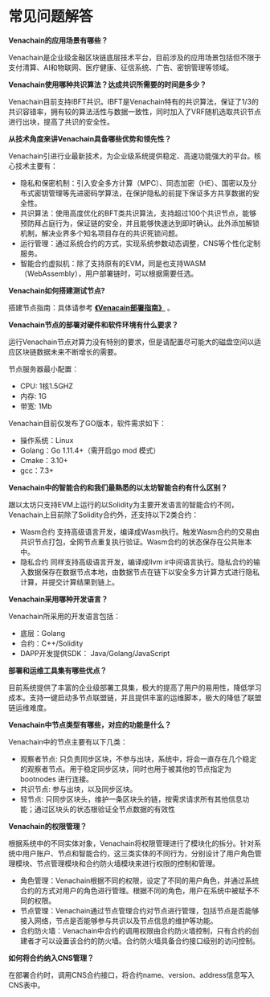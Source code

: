 # 常见问题解答

**Venachain的应用场景有哪些？**
  
Venachain是企业级金融区块链底层技术平台，目前涉及的应用场景包括但不限于支付清算、AI和物联网、医疗健康、征信系统、广告、密钥管理等领域。

**Venachain使用哪种共识算法？达成共识所需要的时间是多少？**
  
Venachain目前支持IBFT共识。IBFT是Venachain特有的共识算法，保证了1/3的共识容错率，拥有较的算法活性与数据一致性，同时加入了VRF随机选取共识节点进行出块，提高了共识的安全性。

**从技术角度来讲Venachain具备哪些优势和领先性？**

Venachain引进行业最新技术，为企业级系统提供稳定、高速功能强大的平台。核心技术主要有：

+ 隐私和保密机制：引入安全多方计算（MPC）、同态加密（HE）、国密以及分布式密钥管理等先进密码学算法，在保护隐私的前提下保证多方共享数据的安全性。
+ 共识算法：使用高度优化的BFT类共识算法，支持超过100个共识节点，能够预防拜占庭行为，保证链的安全，并且能够快速达到即时确认。此外添加解锁机制，解决业界多个知名项目存在的共识死锁问题。
+ 运行管理：通过系统合约的方式，实现系统参数动态调整，CNS等个性化定制服务。
+ 智能合约虚拟机：除了支持原有的EVM，同是也支持WASM（WebAssembly），用户部署链时，可以根据需要任选。

**Venachain如何搭建测试节点?**
  
搭建节点指南：具体请参考 [**《Venacain部署指南》**](../2_区块链部署/Venachain部署指南.md) 。

**Venachain节点的部署对硬件和软件环境有什么要求？**

运行Venachain节点对算力没有特别的要求，但是请配置尽可能大的磁盘空间以适应区块链数据未来不断增长的需要。

节点服务器最小配置：

+ CPU: 1核1.5GHZ
+ 内存: 1G
+ 带宽: 1Mb

Venachain目前仅发布了GO版本，软件需求如下：

+ 操作系统：Linux
+ Golang：Go 1.11.4+（需开启go mod 模式）
+ Cmake：3.10+
+ gcc：7.3+

**Venachain中的智能合约和我们最熟悉的以太坊智能合约有什么区别？**
  
跟以太坊只支持EVM上运行的以Solidity为主要开发语言的智能合约不同，Venachain上目前除了Solidity合约外，还支持以下2类合约：

+ Wasm合约 支持高级语言开发，编译成Wasm执行。触发Wasm合约的交易由共识节点打包，全网节点重复执行验证。Wasm合约的状态保存在公共账本中。
+ 隐私合约 同样支持高级语言开发，编译成llvm ir中间语言执行。隐私合约的输入数据保存在数据节点本地，由数据节点在链下以安全多方计算方式进行隐私计算，并提交计算结果到链上。

**Venachain采用哪种开发语言？**

Venachain所采用的开发语言包括：

+ 底层：Golang
+ 合约：C++/Solidity
+ DAPP开发提供SDK： Java/Golang/JavaScript

**部署和运维工具集有哪些优点？**

目前系统提供了丰富的企业级部署工具集，极大的提高了用户的易用性，降低学习成本。支持一键启动多节点联盟链，并且提供丰富的运维脚本，极大的降低了联盟链运维难度。

**Venachain中节点类型有哪些，对应的功能是什么？**

Venachain中的节点主要有以下几类：

+ 观察者节点: 只负责同步区块，不参与出块，系统中，将会一直存在几个稳定的观察者节点。用于稳定同步区块，同时也用于被其他的节点指定为bootnodes 进行连接。
+ 共识节点: 参与出块，以及同步区块。
+ 轻节点: 只同步区块头，维护一条区块头的链，按需求请求所有其他信息功能；通过区块头的状态根验证全节点数据的有效性

**Venachain的权限管理？**

根据系统中的不同实体对象，Venachain将权限管理进行了模块化的拆分。针对系统中用户账户、节点和智能合约，这三类实体的不同行为，分别设计了用户角色管理模块、节点管理模块和合约防火墙模块来进行权限的控制和管理。

+ 角色管理：Venachain根据不同的权限，设定了不同的用户角色，并通过系统合约的方式对用户的角色进行管理。根据不同的角色，用户在系统中被赋予不同的权限。
+ 节点管理：Venachain通过节点管理合约对节点进行管理，包括节点是否能够接入网络，节点是否能够参与共识以及节点信息的维护等功能。
+ 合约防火墙：Venachain中合约的调用权限由合约防火墙控制，只有合约的创建者才可以设置该合约的防火墙。合约防火墙具备合约接口级别的访问控制。

**如何将合约纳入CNS管理？**

在部署合约时，调用CNS合约接口，将合约name、version、address信息写入CNS表中。
